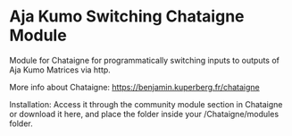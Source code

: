 # Aja Kumo Switching Chataigne Module
Module for Chataigne for programmatically switching inputs to outputs of Aja Kumo Matrices via http.

More info about Chataigne: https://benjamin.kuperberg.fr/chataigne

Installation:
Access it through the community module section in Chataigne or download it here, and place the folder inside your <Documents>/Chataigne/modules folder.
